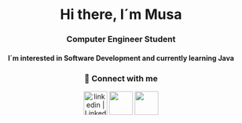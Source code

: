 <h1 align="center"> Hi there, I´m Musa </h1>
<h3 align="center"> Computer Engineer Student </h3>
<h4 align="center"> I´m interested in Software Development and currently learning Java </h4>
<h3 align="center"> 📩 Connect with me </h3>

<div><div align="center">

[<img align="center" alt="linkedin | LinkedIn" width="48px" src="https://img.icons8.com/fluency/48/000000/linkedin-circled.png"/>][linkedin]
[<img align="center" height="48" width="48" src="https://img.icons8.com/color/48/000000/instagram-new--v1.png"/>][instagram]
[<img align="center" height="48" width="48" src="https://img.icons8.com/fluency/48/000000/mail.png"/>][gmail]

</div>

[instagram]: https://www.instagram.com/musabhc
[linkedin]: [https://www.linkedin.com/in/ibrahim-talha-demir-4b513a1a9/](https://www.linkedin.com/in/musa-buhurcu/)
[gmail]: mailto:musa.buhurcu@hotmail.com
  
<br/>

<!---
musabhc/musabhc is a ✨ special ✨ repository because its `README.md` (this file) appears on your GitHub profile.
You can click the Preview link to take a look at your changes.
--->
